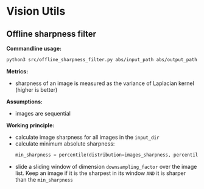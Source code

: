 # Vision Utils

## Offline sharpness filter
**Commandline usage:**  
```bash
python3 src/offline_sharpness_filter.py abs/input_path abs/output_path --downsampling_factor 10 --sharpness_threshold 30
```

**Metrics:**
- sharpness of an image is measured as the variance of Laplacian kernel (higher is better)

**Assumptions:**
- images are sequential

**Working principle:**
- calculate image sharpness for all images in the `input_dir`
- calculate minimum absolute sharpness:
    ```python
    min_sharpness = percentile(distribution=images_sharpness, percentile=sharpness_threshold
    ```
- slide a sliding window of dimension `downsampling_factor` over the image list. Keep an image if it is the sharpest in its window `AND` it is sharper than the `min_sharpness`

